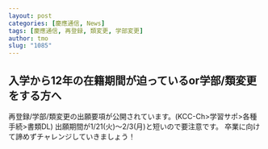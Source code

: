 ```yaml
---
layout: post
categories: [慶應通信, News]
tags: [慶應通信, 再登録, 類変更, 学部変更]
author: tmo
slug: "1085"
---
```

## 入学から12年の在籍期間が迫っているor学部/類変更をする方へ
再登録/学部/類変更の出願要項が公開されています。(KCC-Ch>学習サポ>各種手続>書類DL)
出願期間が1/21(火)～2/3(月)と短いので要注意です。
卒業に向けて諦めずチャレンジしていきましょう！
